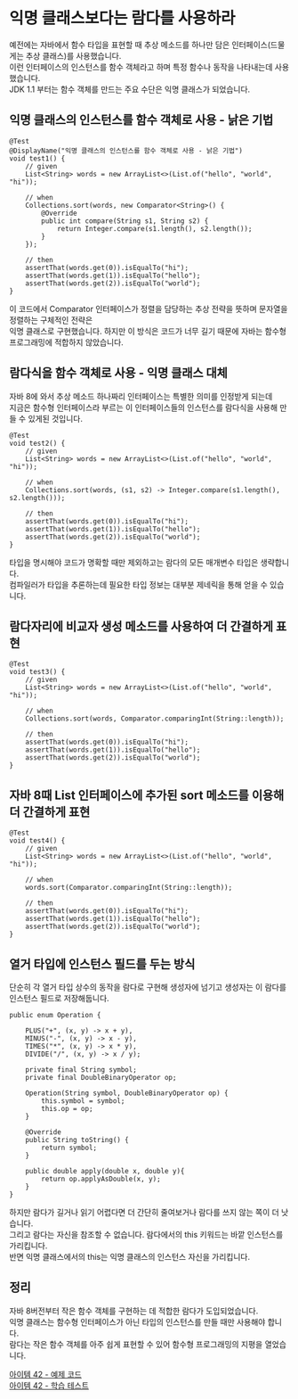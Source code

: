 # 익명 클래스보다는 람다를 사용하라

예전에는 자바에서 함수 타입을 표현할 때 추상 메소드를 하나만 담은 인터페이스(드물게는 추상 클래스)를 사용했습니다.      
이런 인터페이스의 인스턴스를 함수 객체라고 하며 특정 함수나 동작을 나타내는데 사용했습니다.   
JDK 1.1 부터는 함수 객체를 만드는 주요 수단은 익명 클래스가 되었습니다.    

## 익명 클래스의 인스턴스를 함수 객체로 사용 - 낡은 기법

````
@Test
@DisplayName("익명 클래스의 인스턴스를 함수 객체로 사용 - 낡은 기법")
void test1() {
    // given
    List<String> words = new ArrayList<>(List.of("hello", "world", "hi"));

    // when
    Collections.sort(words, new Comparator<String>() {
        @Override
        public int compare(String s1, String s2) {
            return Integer.compare(s1.length(), s2.length());
        }
    });

    // then
    assertThat(words.get(0)).isEqualTo("hi");
    assertThat(words.get(1)).isEqualTo("hello");
    assertThat(words.get(2)).isEqualTo("world");
}
````

이 코드에서 Comparator 인터페이스가 정렬을 담당하는 추상 전략을 뜻하며 문자열을 정렬하는 구체적인 전략은   
익명 클래스로 구현했습니다. 하지만 이 방식은 코드가 너무 길기 때문에 자바는 함수형 프로그래밍에 적합하지 않았습니다.    

## 람다식을 함수 객체로 사용 - 익명 클래스 대체

자바 8에 와서 추상 메소드 하나짜리 인터페이스는 특별한 의미를 인정받게 되는데    
지금은 함수형 인터페이스라 부르는 이 인터페이스들의 인스턴스를 람다식을 사용해 만들 수 있게된 것입니다.    

````
@Test
void test2() {
    // given
    List<String> words = new ArrayList<>(List.of("hello", "world", "hi"));

    // when
    Collections.sort(words, (s1, s2) -> Integer.compare(s1.length(), s2.length()));

    // then
    assertThat(words.get(0)).isEqualTo("hi");
    assertThat(words.get(1)).isEqualTo("hello");
    assertThat(words.get(2)).isEqualTo("world");
}
````

타입을 명시해야 코드가 명확할 때만 제외하고는 람다의 모든 매개변수 타입은 생략합니다.         
컴파일러가 타입을 추론하는데 필요한 타입 정보는 대부분 제네릭을 통해 얻을 수 있습니다.       

## 람다자리에 비교자 생성 메소드를 사용하여 더 간결하게 표현

````
@Test
void test3() {
    // given
    List<String> words = new ArrayList<>(List.of("hello", "world", "hi"));

    // when
    Collections.sort(words, Comparator.comparingInt(String::length));

    // then
    assertThat(words.get(0)).isEqualTo("hi");
    assertThat(words.get(1)).isEqualTo("hello");
    assertThat(words.get(2)).isEqualTo("world");
}
````

## 자바 8때 List 인터페이스에 추가된 sort 메소드를 이용해 더 간결하게 표현

````
@Test
void test4() {
    // given
    List<String> words = new ArrayList<>(List.of("hello", "world", "hi"));

    // when
    words.sort(Comparator.comparingInt(String::length));

    // then
    assertThat(words.get(0)).isEqualTo("hi");
    assertThat(words.get(1)).isEqualTo("hello");
    assertThat(words.get(2)).isEqualTo("world");
}
````

## 열거 타입에 인스턴스 필드를 두는 방식

단순히 각 열거 타입 상수의 동작을 람다로 구현해 생성자에 넘기고 생성자는 이 람다를 인스턴스 필드로 저장해둡니다.       
````
public enum Operation {

    PLUS("+", (x, y) -> x + y),
    MINUS("-", (x, y) -> x - y),
    TIMES("*", (x, y) -> x * y),
    DIVIDE("/", (x, y) -> x / y);

    private final String symbol;
    private final DoubleBinaryOperator op;

    Operation(String symbol, DoubleBinaryOperator op) {
        this.symbol = symbol;
        this.op = op;
    }

    @Override
    public String toString() {
        return symbol;
    }

    public double apply(double x, double y){
        return op.applyAsDouble(x, y);
    }
}
````

하지만 람다가 길거나 읽기 어렵다면 더 간단히 줄여보거나 람다를 쓰지 않는 쪽이 더 낫습니다.       
그리고 람다는 자신을 참조할 수 없습니다. 람다에서의 this 키워드는 바깥 인스턴스를 가리킵니다.   
반면 익명 클래스에서의 this는 익명 클래스의 인스턴스 자신을 가리킵니다.   

## 정리

자바 8버전부터 작은 함수 객체를 구현하는 데 적합한 람다가 도입되었습니다.    
익명 클래스는 함수형 인터페이스가 아닌 타입의 인스턴스를 만들 때만 사용해야 합니다.   
람다는 작은 함수 객체를 아주 쉽게 표현할 수 있어 함수형 프로그래밍의 지평을 열었습니다.        

[아이템 42 - 예제 코드](https://github.com/320Hwany/EffectiveJava/tree/main/src/main/java/effective/chapter7/item42)                                                                       
[아이템 42 - 학습 테스트](https://github.com/320Hwany/EffectiveJava/tree/main/src/test/java/effective/chapter7/item42)      